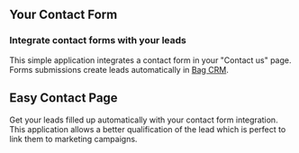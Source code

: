 Your Contact Form
-----------------

### Integrate contact forms with your leads

This simple application integrates a contact form in your "Contact us" page.
Forms submissions create leads automatically in <a href="https://www.bag.com/app/crm">Bag CRM</a>.

Easy Contact Page
-----------------

Get your leads filled up automatically with your contact form integration. This
application allows a better qualification of the lead which is perfect to link
them to marketing campaigns.

